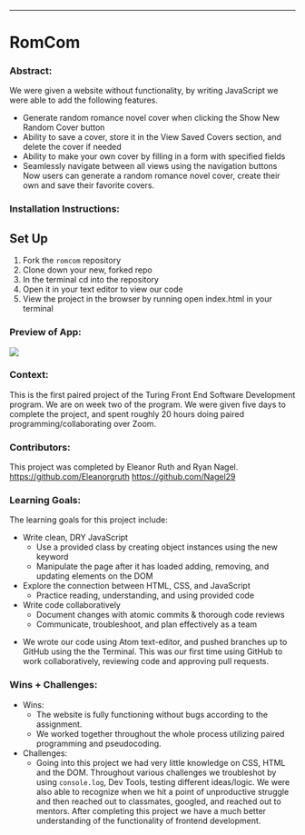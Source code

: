 
______________________________________________________  

# RomCom  

### Abstract:
[//]: <> (Briefly describe what you built and its features. What problem is the app solving? How does this application solve that problem?)
We were given a website without functionality, by writing JavaScript we were able to add the following features.
- Generate random romance novel cover when clicking the Show New Random Cover button
- Ability to save a cover, store it in the View Saved Covers section, and delete the cover if needed
- Ability to make your own cover by filling in a form with specified fields
- Seamlessly navigate between all views using the navigation buttons
Now users can generate a random romance novel cover, create their own and save their favorite covers.
### Installation Instructions:
[//]: <> (What steps does a person have to take to get your app cloned down and running?)
## Set Up
1. Fork the `romcom` repository
2. Clone down your new, forked repo
3. In the terminal cd into the repository
4. Open it in your text editor to view our code
5. View the project in the browser by running open index.html in your terminal

### Preview of App:
[//]: <> (Provide ONE gif or screenshot of your application - choose the "coolest" piece of functionality to show off.)
![](Desktop/RomCom.png)
### Context:
[//]: <> (Give some context for the project here. How long did you have to work on it? How far into the Turing program are you?)
This is the first paired project of the Turing Front End Software Development program. We are on week two of the program. We were given five days to complete the project, and spent roughly 20 hours doing paired programming/collaborating over Zoom.  

### Contributors:
[//]: <> (Who worked on this application? Link to their GitHubs.)
This project was completed by Eleanor Ruth and Ryan Nagel.
https://github.com/Eleanorgruth
https://github.com/Nagel29

### Learning Goals:
[//]: <> (What were the learning goals of this project? What tech did you work with?)
The learning goals for this project include:
* Write clean, DRY JavaScript
  - Use a provided class by creating object instances using the new keyword
  - Manipulate the page after it has loaded adding, removing, and updating elements on the DOM
* Explore the connection between HTML, CSS, and JavaScript
  - Practice reading, understanding, and using provided code
* Write code collaboratively
  - Document changes with atomic commits & thorough code reviews
  - Communicate, troubleshoot, and plan effectively as a team

- We wrote our code using Atom text-editor, and pushed branches up to GitHub using the the Terminal. This was our first time using GitHub to work collaboratively, reviewing code and approving pull requests.

### Wins + Challenges:
[//]: <> (What are 2-3 wins you have from this project? What were some challenges you faced - and how did you get over them?)
* Wins:
  - The website is fully functioning without bugs according to the assignment.
  - We worked together throughout the whole process utilizing paired programming and pseudocoding.
* Challenges:
  - Going into this project we had very little knowledge on CSS, HTML and the DOM. Throughout various challenges we troubleshot by using `console.log`, Dev Tools, testing different ideas/logic. We were also able to recognize when we hit a point of unproductive struggle and then reached out to classmates, googled, and reached out to mentors. After completing this project we have a much better understanding of the functionality of frontend development.
